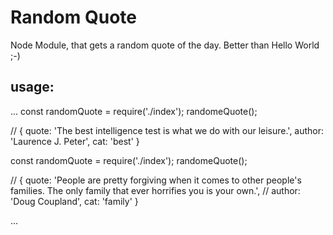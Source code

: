 # Random Quote
Node Module, that gets a random quote of the day. Better than Hello World ;-)

## usage:

...
const randomQuote = require('./index');
randomeQuote();

//  { quote: 'The best intelligence test is what we do with our leisure.',  author: 'Laurence J. Peter',   cat: 'best' }

const randomQuote = require('./index');
randomeQuote();


// { quote: 'People are pretty forgiving when it comes to other people\'s families. The only family that ever horrifies you is your own.',
//  author: 'Doug Coupland',  cat: 'family' }

...